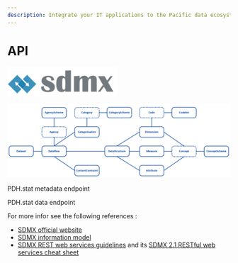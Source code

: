 ```yaml
---
description: Integrate your IT applications to the Pacific data ecosystem
---
```


# API

![](../../.gitbook/assets/image%20%2846%29.png)

![Overview of main SDMX classes](../../.gitbook/assets/image%20%2847%29.png)



PDH.stat metadata endpoint

PDH.stat data endpoint

For more infor see the following references :

* [SDMX official website](https://sdmx.org/)
* [SDMX information model](https://sdmx.org/wp-content/uploads/SDMX_2-1_SECTION_2_InformationModel_2020-07.pdf)
* [SDMX REST web services guidelines](https://github.com/sdmx-twg/sdmx-rest/) and its [SDMX 2.1 RESTful web services cheat sheet](https://github.com/sdmx-twg/sdmx-rest/blob/master/v2_1/ws/rest/docs/rest_cheat_sheet.pdf?raw=true)



